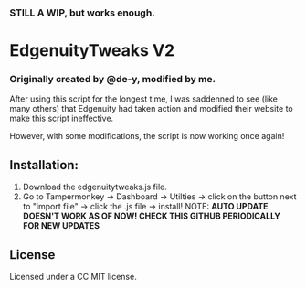 ### STILL A WIP, but works enough. 

# EdgenuityTweaks V2
### Originally created by @de-y, modified by me.

After using this script for the longest time, I was saddenned to see (like many others) that Edgenuity had taken action and modified their website to make this script ineffective. 

However, with some modifications, the script is now working once again!

## Installation:
1. Download the edgenuitytweaks.js file.
2. Go to Tampermonkey -> Dashboard -> Utilties -> click on the button next to "import file" -> click the .js file -> install!
NOTE: **AUTO UPDATE DOESN'T WORK AS OF NOW! CHECK THIS GITHUB PERIODICALLY FOR NEW UPDATES**

## License
Licensed under a CC MIT license.
